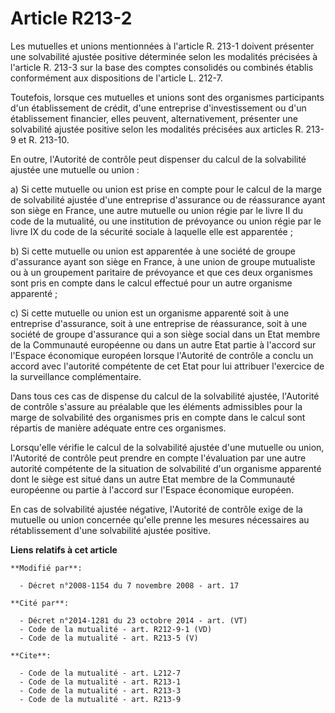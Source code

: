 # Article R213-2

Les mutuelles et unions mentionnées à l'article R. 213-1 doivent présenter une solvabilité ajustée positive déterminée selon
les modalités précisées à l'article R. 213-3 sur la base des comptes consolidés ou combinés établis conformément aux
dispositions de l'article L. 212-7. 

Toutefois, lorsque ces mutuelles et unions sont des organismes participants d'un établissement de crédit, d'une entreprise
d'investissement ou d'un établissement financier, elles peuvent, alternativement, présenter une solvabilité ajustée positive
selon les modalités précisées aux articles R. 213-9 et R. 213-10. 

En outre, l'Autorité de contrôle peut dispenser du calcul de la solvabilité ajustée une mutuelle ou union : 

a) Si cette mutuelle ou union est prise en compte pour le calcul de la marge de solvabilité ajustée d'une entreprise
d'assurance ou de réassurance ayant son siège en France, une autre mutuelle ou union régie par le livre II du code de la
mutualité, ou une institution de prévoyance ou union régie par le livre IX du code de la sécurité sociale à laquelle elle est
apparentée ; 

b) Si cette mutuelle ou union est apparentée à une société de groupe d'assurance ayant son siège en France, à une union de
groupe mutualiste ou à un groupement paritaire de prévoyance et que ces deux organismes sont pris en compte dans le calcul
effectué pour un autre organisme apparenté ; 

c) Si cette mutuelle ou union est un organisme apparenté soit à une entreprise d'assurance, soit à une entreprise de
réassurance, soit à une société de groupe d'assurance qui a son siège social dans un Etat membre de la Communauté européenne
ou dans un autre Etat partie à l'accord sur l'Espace économique européen lorsque l'Autorité de contrôle a conclu un accord
avec l'autorité compétente de cet Etat pour lui attribuer l'exercice de la surveillance complémentaire. 

Dans tous ces cas de dispense du calcul de la solvabilité ajustée, l'Autorité de contrôle s'assure au préalable que les
éléments admissibles pour la marge de solvabilité des organismes pris en compte dans le calcul sont répartis de manière
adéquate entre ces organismes. 

Lorsqu'elle vérifie le calcul de la solvabilité ajustée d'une mutuelle ou union, l'Autorité de contrôle peut prendre en
compte l'évaluation par une autre autorité compétente de la situation de solvabilité d'un organisme apparenté dont le siège
est situé dans un autre Etat membre de la Communauté européenne ou partie à l'accord sur l'Espace économique européen. 

En cas de solvabilité ajustée négative, l'Autorité de contrôle exige de la mutuelle ou union concernée qu'elle prenne les
mesures nécessaires au rétablissement d'une solvabilité ajustée positive.

**Liens relatifs à cet article**

	**Modifié par**:

	  - Décret n°2008-1154 du 7 novembre 2008 - art. 17

	**Cité par**:

	  - Décret n°2014-1281 du 23 octobre 2014 - art. (VT)
	  - Code de la mutualité - art. R212-9-1 (VD)
	  - Code de la mutualité - art. R213-5 (V)

	**Cite**:

	  - Code de la mutualité - art. L212-7
	  - Code de la mutualité - art. R213-1
	  - Code de la mutualité - art. R213-3
	  - Code de la mutualité - art. R213-9
